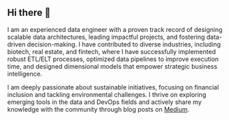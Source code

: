 ## Hi there 👋

<!--
**aqua-fortis/aqua-fortis** is a ✨ _special_ ✨ repository because its `README.md` (this file) appears on your GitHub profile.

Here are some ideas to get you started:

- 🔭 I’m currently working on ...
- 🌱 I’m currently learning ...
- 👯 I’m looking to collaborate on ...
- 🤔 I’m looking for help with ...
- 💬 Ask me about ...
- 📫 How to reach me: ...
- 😄 Pronouns: ...
- ⚡ Fun fact: ...

I am an experienced data engineer with a proven track record of designing scalable data architectures, leading impactful projects, and fostering data-driven decision-making. I have contributed to diverse industries, including biotech, real estate, and fintech, where I have successfully implemented robust ETL/ELT processes, optimized data pipelines to improve execution time by up to 40%, and designed dimensional models that empower strategic business intelligence.

I am deeply passionate about sustainable initiatives, focusing on financial inclusion, wealth management, and tackling environmental challenges. I thrive on exploring emerging tools in the data and DevOps fields and actively share my knowledge with the community through blog posts on [Medium](https://medium.com/@brendavarguez21).

-->

I am an experienced data engineer with a proven track record of designing scalable data architectures, leading impactful projects, and fostering data-driven decision-making. I have contributed to diverse industries, including biotech, real estate, and fintech, where I have successfully implemented robust ETL/ELT processes, optimized data pipelines to improve execution time, and designed dimensional models that empower strategic business intelligence.

I am deeply passionate about sustainable initiatives, focusing on financial inclusion and tackling environmental challenges. I thrive on exploring emerging tools in the data and DevOps fields and actively share my knowledge with the community through blog posts on [Medium](https://medium.com/@brendavarguez21).

